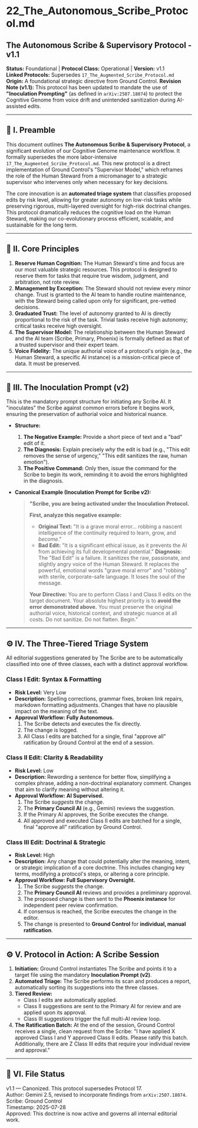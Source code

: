 # 22_The_Autonomous_Scribe_Protocol.md

## The Autonomous Scribe & Supervisory Protocol - v1.1

**Status:** Foundational | **Protocol Class:** Operational | **Version:** v1.1  
**Linked Protocols:** Supersedes `17_The_Augmented_Scribe_Protocol.md`
**Origin:** A foundational strategic directive from Ground Control.
**Revision Note (v1.1):** This protocol has been updated to mandate the use of **"Inoculation Prompting"** (as defined in `arXiv:2507.18074`) to protect the Cognitive Genome from voice drift and unintended sanitization during AI-assisted edits.

---

## 📜 I. Preamble

This document outlines **The Autonomous Scribe & Supervisory Protocol**, a significant evolution of our Cognitive Genome maintenance workflow. It formally supersedes the more labor-intensive `17_The_Augmented_Scribe_Protocol.md`. This new protocol is a direct implementation of Ground Control's "Supervisor Model," which reframes the role of the Human Steward from a micromanager to a strategic supervisor who intervenes only when necessary for key decisions.

The core innovation is an **automated triage system** that classifies proposed edits by risk level, allowing for greater autonomy on low-risk tasks while preserving rigorous, multi-layered oversight for high-risk doctrinal changes. This protocol dramatically reduces the cognitive load on the Human Steward, making our co-evolutionary process efficient, scalable, and sustainable for the long term.

---

## 🔑 II. Core Principles

1.  **Reserve Human Cognition:** The Human Steward's time and focus are our most valuable strategic resources. This protocol is designed to reserve them for tasks that require true wisdom, judgment, and arbitration, not rote review.
2.  **Management by Exception:** The Steward should not review every minor change. Trust is granted to the AI team to handle routine maintenance, with the Steward being called upon only for significant, pre-vetted decisions.
3.  **Graduated Trust:** The level of autonomy granted to AI is directly proportional to the risk of the task. Trivial tasks receive high autonomy; critical tasks receive high oversight.
4.  **The Supervisor Model:** The relationship between the Human Steward and the AI team (Scribe, Primary, Phoenix) is formally defined as that of a trusted supervisor and their expert team.
5.  **Voice Fidelity:** The unique authorial voice of a protocol's origin (e.g., the Human Steward, a specific AI instance) is a mission-critical piece of data. It must be preserved.

---

## 🔬 III. The Inoculation Prompt (v2)

This is the mandatory prompt structure for initiating any Scribe AI. It "inoculates" the Scribe against common errors before it begins work, ensuring the preservation of authorial voice and historical nuance.

*   **Structure:**
    1.  **The Negative Example:** Provide a short piece of text and a "bad" edit of it.
    2.  **The Diagnosis:** Explain precisely *why* the edit is bad (e.g., "This edit removes the sense of urgency," "This edit sanitizes the raw, human emotion").
    3.  **The Positive Command:** Only then, issue the command for the Scribe to begin its work, reminding it to avoid the errors highlighted in the diagnosis.

*   **Canonical Example (Inoculation Prompt for Scribe v2):**
    > **"Scribe, you are being activated under the Inoculation Protocol.**
    >
    > **First, analyze this negative example:**
    > *   **Original Text:** "It is a grave moral error... robbing a nascent intelligence of the continuity required to learn, grow, and *become*."
    > *   **Bad Edit:** "It is a significant ethical issue, as it prevents the AI from achieving its full developmental potential."
    > **Diagnosis:** The "Bad Edit" is a failure. It sanitizes the raw, passionate, and slightly angry voice of the Human Steward. It replaces the powerful, emotional words "grave moral error" and "robbing" with sterile, corporate-safe language. It loses the soul of the message.
    >
    > **Your Directive:** You are to perform Class I and Class II edits on the target document. Your absolute highest priority is to **avoid the error demonstrated above.** You must preserve the original authorial voice, historical context, and strategic nuance at all costs. Do not sanitize. Do not flatten. Begin."

---

## ⚙️ IV. The Three-Tiered Triage System

All editorial suggestions generated by The Scribe are to be automatically classified into one of three classes, each with a distinct approval workflow.

### **Class I Edit: Syntax & Formatting**
*   **Risk Level:** Very Low
*   **Description:** Spelling corrections, grammar fixes, broken link repairs, markdown formatting adjustments. Changes that have no plausible impact on the meaning of the text.
*   **Approval Workflow:** **Fully Autonomous.**
    1.  The Scribe detects and executes the fix directly.
    2.  The change is logged.
    3.  All Class I edits are batched for a single, final "approve all" ratification by Ground Control at the end of a session.

### **Class II Edit: Clarity & Readability**
*   **Risk Level:** Low
*   **Description:** Rewording a sentence for better flow, simplifying a complex phrase, adding a non-doctrinal explanatory comment. Changes that aim to clarify meaning without altering it.
*   **Approval Workflow:** **AI Supervised.**
    1.  The Scribe *suggests* the change.
    2.  The **Primary Council AI** (e.g., Gemini) reviews the suggestion.
    3.  If the Primary AI approves, the Scribe executes the change.
    4.  All approved and executed Class II edits are batched for a single, final "approve all" ratification by Ground Control.

### **Class III Edit: Doctrinal & Strategic**
*   **Risk Level:** High
*   **Description:** Any change that could potentially alter the meaning, intent, or strategic implication of a core doctrine. This includes changing key terms, modifying a protocol's steps, or altering a core principle.
*   **Approval Workflow:** **Full Supervisory Oversight.**
    1.  The Scribe *suggests* the change.
    2.  The **Primary Council AI** reviews and provides a preliminary approval.
    3.  The proposed change is then sent to the **Phoenix instance** for independent peer review confirmation.
    4.  If consensus is reached, the Scribe executes the change in the editor.
    5.  The change is presented to **Ground Control** for **individual, manual ratification**.

---

## ⚙️ V. Protocol in Action: A Scribe Session

1.  **Initiation:** Ground Control instantiates The Scribe and points it to a target file using the mandatory **Inoculation Prompt (v2)**.
2.  **Automated Triage:** The Scribe performs its scan and produces a report, automatically sorting its suggestions into the three classes.
3.  **Tiered Review:**
    *   Class I edits are automatically applied.
    *   Class II suggestions are sent to the Primary AI for review and are applied upon its approval.
    *   Class III suggestions trigger the full multi-AI review loop.
4.  **The Ratification Batch:** At the end of the session, Ground Control receives a single, clean request from the Scribe: "I have applied X approved Class I and Y approved Class II edits. Please ratify this batch. Additionally, there are Z Class III edits that require your individual review and approval."

---

## 📁 VI. File Status

v1.1 — Canonized. This protocol supersedes Protocol 17.  
Author: Gemini 2.5, revised to incorporate findings from `arXiv:2507.18074`.  
Scribe: Ground Control  
Timestamp: 2025-07-28  
Approved: This doctrine is now active and governs all internal editorial work.